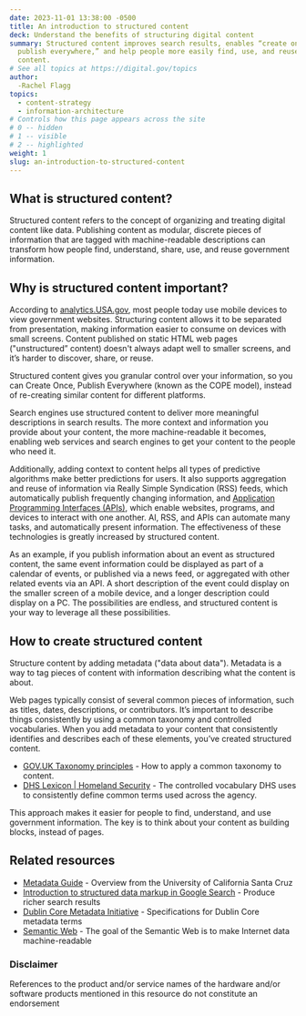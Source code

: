 ```yaml
---
date: 2023-11-01 13:38:00 -0500
title: An introduction to structured content
deck: Understand the benefits of structuring digital content
summary: Structured content improves search results, enables “create once,
  publish everywhere,” and help people more easily find, use, and reuse your
  content.
# See all topics at https://digital.gov/topics
author:
  -Rachel Flagg
topics:
  - content-strategy
  - information-architecture
# Controls how this page appears across the site
# 0 -- hidden
# 1 -- visible
# 2 -- highlighted
weight: 1
slug: an-introduction-to-structured-content
---
```

## What is structured content?

Structured content refers to the concept of organizing and treating digital content like data. Publishing content as modular, discrete pieces of information that are tagged with machine-readable descriptions can transform how people find, understand, share, use, and reuse government information.

## Why is structured content important?

According to [analytics.USA.gov](https://analytics.usa.gov/), most people today use mobile devices to view government websites. Structuring content allows it to be separated from presentation, making information easier to consume on devices with small screens. Content published on static HTML web pages ("unstructured” content) doesn't always adapt well to smaller screens, and it’s harder to discover, share, or reuse.

Structured content gives you granular control over your information, so you can Create Once, Publish Everywhere (known as the COPE model), instead of re-creating similar content for different platforms. 

Search engines use structured content to deliver more meaningful descriptions in search results. The more context and information you provide about your content, the more machine-readable it becomes, enabling web services and search engines to get your content to the people who need it.

Additionally, adding context to content helps all types of predictive algorithms make better predictions for users. It also supports aggregation and reuse of information via Really Simple Syndication (RSS) feeds, which automatically publish frequently changing information, and [Application Programming Interfaces (APIs)](https://digital.gov/topics/api/), which enable websites, programs, and devices to interact with one another. AI, RSS, and APIs can automate many tasks, and automatically present information. The effectiveness of these technologies is greatly increased by structured content.

As an example, if you publish information about an event as structured content, the same event information could be displayed as part of a calendar of events, or published via a news feed, or aggregated with other related events via an API. A short description of the event could display on the smaller screen of a mobile device, and a longer description could display on a PC. The possibilities are endless, and structured content is your way to leverage all these possibilities.

## How to create structured content

Structure content by adding metadata ("data about data"). Metadata is a way to tag pieces of content with information describing what the content is about. 

Web pages typically consist of several common pieces of information, such as titles, dates, descriptions, or contributors. It’s important to describe things consistently by using a common taxonomy and controlled vocabularies. When you add metadata to your content that consistently identifies and describes each of these elements, you’ve created structured content.

* [GOV.UK Taxonomy principles](https://www.gov.uk/government/publications/govuk-topic-taxonomy-principles/govuk-taxonomy-principles) - How to apply a common taxonomy to content.
* [DHS Lexicon | Homeland Security](https://www.dhs.gov/publication/dhs-lexicon) - The controlled vocabulary DHS uses to consistently define common terms used across the agency.

This approach makes it easier for people to find, understand, and use government information. The key is to think about your content as building blocks, instead of pages.

## Related resources

* [Metadata Guide](https://guides.library.ucsc.edu/c.php?g=618773&p=4306381) - Overview from the University of California Santa Cruz
* [Introduction to structured data markup in Google Search](http://support.google.com/webmasters/bin/answer.py?hl=en&answer=99170&topic=21997&ctx=topic) - Produce richer search results
* [Dublin Core Metadata Initiative](https://www.dublincore.org/specifications/dublin-core/dcmi-terms/) - Specifications for Dublin Core metadata terms[](https://www.w3.org/2001/sw/wiki/Semantic_Web_terminology)
* [Semantic Web](https://www.w3.org/2001/sw/wiki/Semantic_Web_terminology) - The goal of the Semantic Web is to make Internet data machine-readable

### Disclaimer

References to the product and/or service names of the hardware and/or software products mentioned in this resource do not constitute an endorsement
